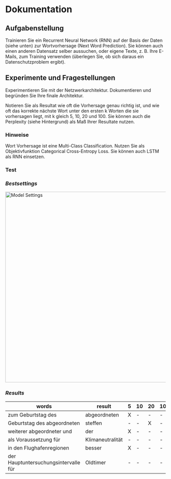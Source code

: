 # Dokumentation

## Aufgabenstellung

Trainieren Sie ein Recurrent Neural Network (RNN) auf der Basis der Daten (siehe unten) zur Wortvorhersage (Next Word Prediction). Sie können auch einen anderen Datensatz selber aussuchen, oder eigene Texte, z. B. Ihre E-Mails, zum Training verwenden (überlegen Sie, ob sich daraus ein Datenschutzproblem ergibt).

## Experimente und Fragestellungen

Experimentieren Sie mit der Netzwerkarchitektur. Dokumentieren und begründen Sie Ihre finale Architektur.

Notieren Sie als Resultat wie oft die Vorhersage genau richtig ist, und wie oft das korrekte nächste Wort unter den ersten k Worten die sie vorhersagen liegt, mit k gleich 5, 10, 20 und 100. Sie können auch die Perplexity (siehe Hintergrund) als Maß Ihrer Resultate nutzen.

### Hinweise

Wort Vorhersage ist eine Multi-Class Classification. Nutzen Sie als Objektivfunktion Categorical Cross-Entropy Loss.
Sie können auch LSTM als RNN einsetzen.

### Test

### ***Bestsettings***

<img src="/../images/settings.png" width="600" alt="Model Settings">

### ***Results***

| words | result | 5 | 10 | 20 | 100 | position| accuracy |
|-------|--------|---|----|----|-----|----------|----------|
| zum Geburtstag des | abgeordneten | X | - | - | - | 1 |92.91% |
| Geburtstag des abgeordneten | steffen | - | - | X | - | 18 | 0.91% |
| weiterer abgeordneter und | der | X | - | - | - | 1 | 100.00% |
| als Voraussetzung für |  Klimaneutralität  | - | - | - | - |  2839 | 0% |
| in den Flughafenregionen |  besser  | X | - | - | - | 1 | 16.77% |
| der Hauptuntersuchungsintervalle für |  Oldtimer  | - | - | - | - | 3148 | 0% |
